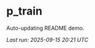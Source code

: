 # p_train

Auto-updating README demo.

<!--START_SECTION:status-->
_Last run: 2025-09-15 20:21 UTC_
<!--END_SECTION:status-->































































































































































































































































































































































































































































































































































































































